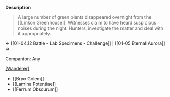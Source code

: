 **Description**
> A large number of green plants disappeared overnight from the [[Linkon Greenhouse]]. Witnesses claim to have heard suspicious noises during the night. Hunters, investigate the matter and deal with it appropriately.

← [[01-04.12 Battle - Lab Specimens - Challenge]] | [[01-05 Eternal Aurora]] →

Companion: Any

[[Wanderer]](s)
* [[Bryo Golem]]
* [[Lamina Potentiae]]
* [[Ferrum Obscurum]]